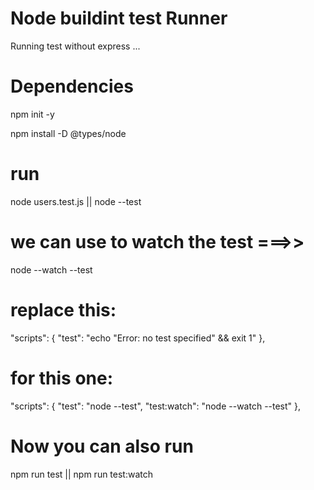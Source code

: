 # Node buildint test Runner

Running test without express ...


# Dependencies 

npm init -y

npm install -D @types/node

# run 

node users.test.js ||  node --test 

# we can use to watch the test ===>>    

node --watch --test

# replace this:

 "scripts": {
    "test": "echo \"Error: no test specified\" && exit 1"
  },

  # for this one:

  "scripts": {
    "test": "node --test",
    "test:watch": "node --watch --test"
  },

  # Now you can also run

  npm run test || npm run test:watch


